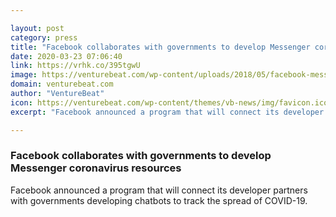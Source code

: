```yaml
---

layout: post
category: press
title: "Facebook collaborates with governments to develop Messenger coronavirus resources"
date: 2020-03-23 07:06:40
link: https://vrhk.co/395tgwU
image: https://venturebeat.com/wp-content/uploads/2018/05/facebook-messenger-f8-e1584730735130.jpg?w=1200&strip=all
domain: venturebeat.com
author: "VentureBeat"
icon: https://venturebeat.com/wp-content/themes/vb-news/img/favicon.ico
excerpt: "Facebook announced a program that will connect its developer partners with governments developing chatbots to track the spread of COVID-19."

---
```


### Facebook collaborates with governments to develop Messenger coronavirus resources

Facebook announced a program that will connect its developer partners with governments developing chatbots to track the spread of COVID-19.